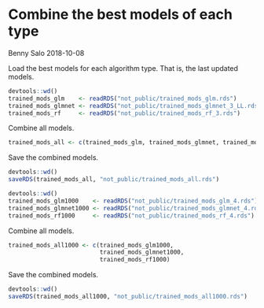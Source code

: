 Combine the best models of each type
================
Benny Salo
2018-10-08

Load the best models for each algorithm type. That is, the last updated models.

``` r
devtools::wd()
trained_mods_glm    <- readRDS("not_public/trained_mods_glm.rds")
trained_mods_glmnet <- readRDS("not_public/trained_mods_glmnet_3_LL.rds")
trained_mods_rf     <- readRDS("not_public/trained_mods_rf_3.rds")
```

Combine all models.

``` r
trained_mods_all <- c(trained_mods_glm, trained_mods_glmnet, trained_mods_rf)
```

Save the combined models.

``` r
devtools::wd()
saveRDS(trained_mods_all, "not_public/trained_mods_all.rds")
```

``` r
devtools::wd()
trained_mods_glm1000    <- readRDS("not_public/trained_mods_glm_4.rds")
trained_mods_glmnet1000 <- readRDS("not_public/trained_mods_glmnet_4.rds")
trained_mods_rf1000     <- readRDS("not_public/trained_mods_rf_4.rds")
```

Combine all models.

``` r
trained_mods_all1000 <- c(trained_mods_glm1000, 
                          trained_mods_glmnet1000, 
                          trained_mods_rf1000)
```

Save the combined models.

``` r
devtools::wd()
saveRDS(trained_mods_all1000, "not_public/trained_mods_all1000.rds")
```
